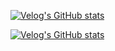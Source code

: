 [![Velog's GitHub stats](https://velog-readme-stats-git-develop-eungyeole.vercel.app/api/badge?name=hjongc)](https://velog.io/@hjongc) 

[![Velog's GitHub stats](https://velog-readme-stats.vercel.app/api?name=hjongc)]([https://github.com/eungyeole/velog-readme-stats](https://velog.io/@hjongc))
